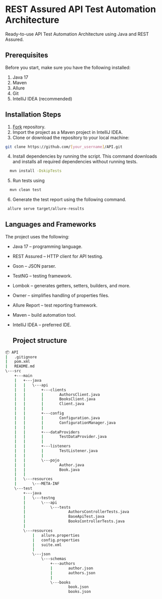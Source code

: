 # REST Assured API Test Automation Architecture
Ready-to-use API Test Automation Architecture using Java and REST Assured.

## Prerequisites
Before you start, make sure you have the following installed:
1. Java 17
2. Maven
3. Allure
4. Git
5. IntelliJ IDEA (recommended)

## Installation Steps
1. [Fork](https://github.com/osenyuk888/API/fork) repository.
2. Import the project as a Maven project in IntelliJ IDEA.
3. Clone or download the repository to your local machine:
```bash
git clone https://github.com/[your_username]/API.git
```
4. Install dependencies by running the script. This command downloads and installs all required dependencies without running tests.
```bash
  mvn install -DskipTests
```  
5. Run tests using
```bash
  mvn clean test
```  
6. Generate the test report using the following command.
```bash
 allure serve target/allure-results
```

## Languages and Frameworks

The project uses the following:
- Java 17 – programming language.
- REST Assured – HTTP client for API testing.
- Gson – JSON parser.
- TestNG – testing framework.
- Lombok – generates getters, setters, builders, and more.
- Owner – simplifies handling of properties files.
- Allure Report – test reporting framework.
- Maven – build automation tool.
- IntelliJ IDEA – preferred IDE.

  ## Project structure
```bash
📦 API
|   .gitignore
|   pom.xml
|   README.md
\---src
    +---main
    |   +---java
    |   |   \---api
    |   |       +---clients
    |   |       |       AuthorsClient.java
    |   |       |       BooksClient.java
    |   |       |       Client.java
    |   |       |       
    |   |       +---config
    |   |       |       Configuration.java
    |   |       |       ConfigurationManager.java
    |   |       |       
    |   |       +---dataProviders
    |   |       |       TestDataProvider.java
    |   |       |       
    |   |       +---listeners
    |   |       |       TestListener.java
    |   |       |       
    |   |       \---pojo
    |   |               Author.java
    |   |               Book.java
    |   |               
    |   \---resources
    |       \---META-INF
    \---test
        +---java
        |   \---testng
        |       \---api
        |           \---tests
        |                   AuthorsControllerTests.java
        |                   BaseApiTest.java
        |                   BooksControllerTests.java
        |                   
        \---resources
            |   allure.properties
            |   config.properties
            |   suite.xml
            |   
            \---json
                \---schemas
                    +---authors
                    |       author.json
                    |       authors.json
                    |       
                    \---books
                            book.json
                            books.json
```
